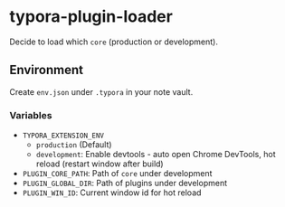# typora-plugin-loader

Decide to load which `core` (production or development).

## Environment

Create `env.json` under `.typora` in your note vault.

### Variables

- `TYPORA_EXTENSION_ENV`
  - `production` (Default)
  - `development`: Enable devtools - auto open Chrome DevTools, hot reload (restart window after build)
- `PLUGIN_CORE_PATH`: Path of `core` under development
- `PLUGIN_GLOBAL_DIR`: Path of plugins under development
- `PLUGIN_WIN_ID`: Current window id for hot reload

